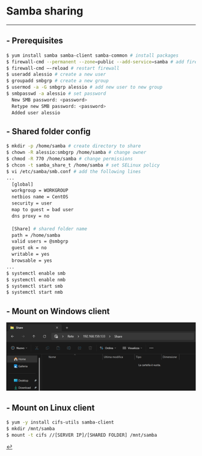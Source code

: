 # Samba sharing
---
## - Prerequisites
```bash
$ yum install samba samba-client samba-common # install packages
$ firewall-cmd --permanent --zone=public --add-service=samba # add firewall rule
$ firewall-cmd –-reload # restart firewall
$ useradd alessio # create a new user
$ groupadd smbgrp # create a new group
$ usermod -a -G smbgrp alessio # add new user to new group
$ smbpasswd -a alessio # set password
  New SMB password: <password>
  Retype new SMB password: <password> 
  Added user alessio 
```

## - Shared folder config
```bash
$ mkdir -p /home/samba # create directory to share
$ chown -R alessio:smbgrp /home/samba # change owner
$ chmod -R 770 /home/samba # change permissions
$ chcon -t samba_share_t /home/samba # set SELinux policy
$ vi /etc/samba/smb.conf # add the following lines
...
  [global] 
  workgroup = WORKGROUP 
  netbios name = CentOS 
  security = user 
  map to guest = bad user 
  dns proxy = no
  
  [Share] # shared folder name
  path = /home/samba 
  valid users = @smbgrp 
  guest ok = no 
  writable = yes 
  browsable = yes
...
$ systemctl enable smb 
$ systemctl enable nmb 
$ systemctl start smb 
$ systemctl start nmb 
```

## - Mount on Windows client
![Samba shared folder](/assets/img/samba_share.png)

## - Mount on Linux client
```bash
$ yum -y install cifs-utils samba-client 
$ mkdir /mnt/samba 
$ mount -t cifs //[SERVER IP]/[SHARED FOLDER] /mnt/samba
```

[↩️](/Linux/example.html)
